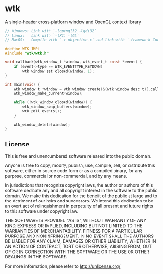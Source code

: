 # wtk

A single-header cross-platform window and OpenGL context library

```c
// Windows: Link with `-lopengl32 -lgdi32`
// Linux:   Link with `-lX11 -lGL`
// MacOS:   Compile with `-x objective-c` and link with `-framework Cocoa -framework OpenGL`

#define WTK_IMPL
#include "wtk/wtk.h"

void callback(wtk_window_t *window, wtk_event_t const *event) {
    if (event->type == WTK_EVENTTYPE_KEYDOWN)
        wtk_window_set_closed(window, 1);
}

int main(void) {
    wtk_window_t *window = wtk_window_create(&(wtk_window_desc_t){.callback = callback});
    wtk_window_make_current(window);

    while (!wtk_window_closed(window)) {
        wtk_window_swap_buffers(window);
        wtk_poll_events();
    }

    wtk_window_delete(window);
}

```

## License
This is free and unencumbered software released into the public domain.

Anyone is free to copy, modify, publish, use, compile, sell, or
distribute this software, either in source code form or as a compiled
binary, for any purpose, commercial or non-commercial, and by any
means.

In jurisdictions that recognize copyright laws, the author or authors
of this software dedicate any and all copyright interest in the
software to the public domain. We make this dedication for the benefit
of the public at large and to the detriment of our heirs and
successors. We intend this dedication to be an overt act of
relinquishment in perpetuity of all present and future rights to this
software under copyright law.

THE SOFTWARE IS PROVIDED "AS IS", WITHOUT WARRANTY OF ANY KIND,
EXPRESS OR IMPLIED, INCLUDING BUT NOT LIMITED TO THE WARRANTIES OF
MERCHANTABILITY, FITNESS FOR A PARTICULAR PURPOSE AND NONINFRINGEMENT.
IN NO EVENT SHALL THE AUTHORS BE LIABLE FOR ANY CLAIM, DAMAGES OR
OTHER LIABILITY, WHETHER IN AN ACTION OF CONTRACT, TORT OR OTHERWISE,
ARISING FROM, OUT OF OR IN CONNECTION WITH THE SOFTWARE OR THE USE OR
OTHER DEALINGS IN THE SOFTWARE.

For more information, please refer to <http://unlicense.org/>
